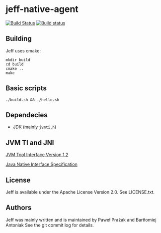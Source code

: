 # jeff-native-agent

[![Build Status](https://travis-ci.org/pawelprazak/jeff-native-agent.svg?branch=master)](https://travis-ci.org/pawelprazak/jeff-native-agent)
[![Build status](https://ci.appveyor.com/api/projects/status/8sjmq6gs13c44lgp?svg=true)](https://ci.appveyor.com/project/pawelprazak/jeff-native-agent)

## Building

Jeff uses cmake:

    mkdir build
    cd build
    cmake ..
    make

## Basic scripts

    ./build.sh && ./hello.sh

## Dependecies

- JDK (mainly `jvmti.h`)

## JVM TI and JNI

[JVM Tool Interface Version 1.2](https://docs.oracle.com/javase/8/docs/platform/jvmti/jvmti.html)

[Java Native Interface Specification](https://docs.oracle.com/javase/8/docs/technotes/guides/jni/spec/jniTOC.html)

## License

Jeff is available under the Apache License Version 2.0. See LICENSE.txt.

## Authors

Jeff was mainly written and is maintained by Paweł Prażak and Bartłomiej Antoniak
See the git commit log for details.
